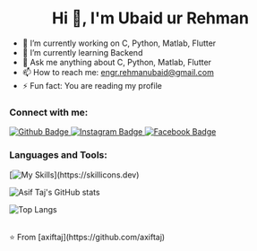  <h1 align="center">Hi 👋, I'm Ubaid ur Rehman</h1>

- 🔭 I’m currently working on C, Python, Matlab, Flutter
- 🌱 I’m currently learning Backend
- 💬 Ask me anything about  C, Python, Matlab, Flutter
- 📫 How to reach me: engr.rehmanubaid@gmail.com
- ⚡ Fun fact: You are reading my profile
  
### Connect with me:
<div id="badges">
  <a href="https://github.com/URALI002">
    <img src="https://img.shields.io/badge/Github-white?style=for-the-badge&logo=Github&logoColor=black" alt="Github Badge"/>
  </a>
   <a href="https://www.instagram.com/ur._.ubaid">
    <img src="https://img.shields.io/badge/Instagram-purple?style=for-the-badge&logo=instagram&logoColor=white" alt="Instagram Badge"/>
  </a>
   <a href="https://www.facebook.com/urubaid132">
    <img src="https://img.shields.io/badge/Facebook-blue?style=for-the-badge&logo=facebook&logoColor=white" alt="Facebook Badge"/>
  </a>
</div>

### Languages and Tools:
[![My Skills](https://skillicons.dev/icons?i=python,matlab,c,flutter,dart,firebase,github,git,)](https://skillicons.dev)

![Asif Taj's GitHub stats](https://github-readme-stats.vercel.app/api?username=URALI002&show_icons=true&theme=dark)

![Top Langs](https://github-readme-stats.vercel.app/api/top-langs/?username=URALI002&theme=dark)


<br>
⭐️ From [axiftaj](https://github.com/axiftaj)
